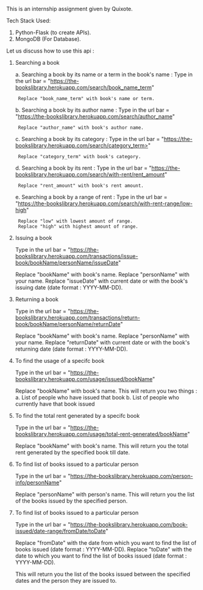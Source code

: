 
This is an internship assignment given by Quixote.

Tech Stack Used:
1. Python-Flask (to create APIs).
1. MongoDB (For Database).



Let us discuss how to use this api :

1. Searching a book

    a. Searching a book by its name or a term in the book's name :
        Type in the url bar = "https://the-bookslibrary.herokuapp.com/search/book_name_term"
        
        Replace "book_name_term" with book's name or term.
    
    b. Searching a book by its author name :
        Type in the url bar = "https://the-bookslibrary.herokuapp.com/search/author_name"
    
        Replace "author_name" with book's author name.
    
    c. Searching a book by its category :
        Type in the url bar = "https://the-bookslibrary.herokuapp.com/search/category_term>"
    
        Replace "category_term" with book's category.
    
    d. Searching a book by its rent :
        Type in the url bar = "https://the-bookslibrary.herokuapp.com/search/with-rent/rent_amount"
    
        Replace "rent_amount" with book's rent amount.
    
    e. Searching a book by a range of rent :
        Type in the url bar = "https://the-bookslibrary.herokuapp.com/search/with-rent-range/low-high"
    
        Replace "low" with lowest amount of range.
        Replace "high" with highest amount of range.
    

2. Issuing a book

    Type in the url bar = "https://the-bookslibrary.herokuapp.com/transactions/issue-book/bookName/personName/issueDate"
    
    Replace "bookName" with book's name.
    Replace "personName" with your name.
    Replace "issueDate" with current date or with the book's issuing date (date format : YYYY-MM-DD).



3. Returning a book

    Type in the url bar = "https://the-bookslibrary.herokuapp.com/transactions/return-book/bookName/personName/returnDate"
    
    Replace "bookName" with book's name.
    Replace "personName" with your name.
    Replace "returnDate" with current date or with the book's returning date (date format : YYYY-MM-DD).



4. To find the usage of a specifc book

    Type in the url bar = "https://the-bookslibrary.herokuapp.com/usage/issued/bookName"
    
    Replace "bookName" with book's name.
    This will return you two things :
        a. List of people who have issued that book
        b. List of people who currently have that book issued



5. To find the total rent generated by a specifc book

    Type in the url bar = "https://the-bookslibrary.herokuapp.com/usage/total-rent-generated/bookName"
    
    Replace "bookName" with book's name.
    This will return you the total rent generated by the specified book till date.



6. To find list of books issued to a particular person

    Type in the url bar = "https://the-bookslibrary.herokuapp.com/person-info/personName"
    
    Replace "personName" with person's name.
    This will return you the list of the books issued by the specified person.



7. To find list of books issued to a particular person

    Type in the url bar = "https://the-bookslibrary.herokuapp.com/book-issued/date-range/fromDate/toDate"
    
    Replace "fromDate" with the date from which you want to find the list of books issued (date format : YYYY-MM-DD).
    Replace "toDate" with the date to which you want to find the list of books issued (date format : YYYY-MM-DD).

    This will return you the list of the books issued between the specified dates and the person they are issued to.